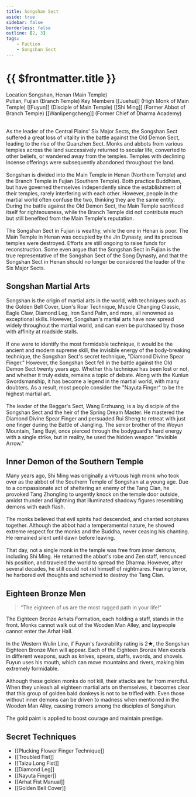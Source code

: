 ```yaml
---
title: Songshan Sect
aside: true
sidebar: false
borderless: false
outline: [2, 3]
tags:
    - Faction
    - Songshan Sect
---
```


# {{ $frontmatter.title }}

<InfoList position="right">
	<Info title="Faction Information" :open=true>
		<table>
			<ChTr>
				<ChTd isTitle=true>
					Location
				</ChTd>
				<ChTd>
					Songshan, Henan (Main Temple)<br>Putian, Fujian (Branch Temple)
				</ChTd>
			</ChTr>
			<ChTr>
				<ChTd isTitle=true position='center'>
					Key Members
				</ChTd>
			</ChTr>
			<ChTr>
                <ChTd position='center'>
                    [[Juehui]] (High Monk of Main Temple)
                </ChTd>
            </ChTr>
            <ChTr>
                <ChTd position='center'>
                    [[Fuyun]] (Disciple of Main Temple)
                </ChTd>
            </ChTr>
            <ChTr>
                <ChTd position='center'>  
                    [[Shi Ming]] (Former Abbot of Branch Temple)
                </ChTd>
            </ChTr>
            <ChTr>
                <ChTd position='center'>  
                    [[Wanlipengcheng]] (Former Chief of Dharma Academy)
                </ChTd>
            </ChTr>
		</table>
	</Info>
</InfoList>

As the leader of the Central Plains' Six Major Sects, the Songshan Sect suffered a great loss of vitality in the battle against the Old Demon Sect, leading to the rise of the Quanzhen Sect. Monks and abbots from various temples across the land successively returned to secular life, converted to other beliefs, or wandered away from the temples. Temples with declining incense offerings were subsequently abandoned throughout the land.
<br><br>
Songshan is divided into the Main Temple in Henan (Northern Temple) and the Branch Temple in Fujian (Southern Temple). Both practice Buddhism, but have governed themselves independently since the establishment of their temples, rarely interfering with each other. However, people in the martial world often confuse the two, thinking they are the same entity. During the battle against the Old Demon Sect, the Main Temple sacrificed itself for righteousness, while the Branch Temple did not contribute much but still benefited from the Main Temple's reputation.
<br><br>
The Songshan Sect in Fujian is wealthy, while the one in Henan is poor. The Main Temple in Henan was occupied by the Jin Dynasty, and its precious temples were destroyed. Efforts are still ongoing to raise funds for reconstruction. Some even argue that the Songshan Sect in Fujian is the true representative of the Songshan Sect of the Song Dynasty, and that the Songshan Sect in Henan should no longer be considered the leader of the Six Major Sects.

## Songshan Martial Arts

Songshan is the origin of martial arts in the world, with techniques such as the Golden Bell Cover, Lion's Roar Technique, Muscle Changing Classic, Eagle Claw, Diamond Leg, Iron Sand Palm, and more, all renowned as exceptional skills. However, Songshan's martial arts have now spread widely throughout the martial world, and can even be purchased by those with affinity at roadside stalls.
<br><br>
If one were to identify the most formidable technique, it would be the ancient and modern supreme skill, the invisible energy of the body-breaking technique, the Songshan Sect's secret technique, "Diamond Divine Spear Finger." However, the Songshan Sect fell in the battle against the Old Demon Sect twenty years ago. Whether this technique has been lost or not, and whether it truly exists, remains a topic of debate. Along with the Kunlun Swordsmanship, it has become a legend in the martial world, with many doubters. As a result, most people consider the "Nayuta Finger" to be the highest martial art.
<br><br>
The leader of the Beggar's Sect, Wang Erzhuang, is a lay disciple of the Songshan Sect and the heir of the Spring Dream Master. He mastered the Diamond Divine Spear Finger and persuaded Rui Sheng to retreat with just one finger during the Battle of Jiangling. The senior brother of the Woyun Mountain, Tang Buyi, once pierced through the bodyguard's hard energy with a single strike, but in reality, he used the hidden weapon "Invisible Arrow."

## Inner Demon of the Southern Temple

Many years ago, Shi Ming was originally a virtuous high monk who took over as the abbot of the Southern Temple of Songshan at a young age. Due to a compassionate act of sheltering an enemy of the Tang Clan, he provoked Tang Zhongling to urgently knock on the temple door outside, amidst thunder and lightning that illuminated shadowy figures resembling demons with each flash.
<br><br>
The monks believed that evil spirits had descended, and chanted scriptures together. Although the abbot had a temperamental nature, he showed extreme respect for the monks and the Buddha, never ceasing his chanting. He remained silent until dawn before leaving.
<br><br>
That day, not a single monk in the temple was free from inner demons, including Shi Ming. He returned the abbot's robe and Zen staff, renounced his position, and traveled the world to spread the Dharma. However, after several decades, he still could not rid himself of nightmares. Fearing terror, he harbored evil thoughts and schemed to destroy the Tang Clan.

## Eighteen Bronze Men

> "The eighteen of us are the most rugged path in your life!"

The Eighteen Bronze Arhats Formation, each holding a staff, stands in the front. Monks cannot walk out of the Wooden Man Alley, and laypeople cannot enter the Arhat Hall.
<br><br>
In the Western Wulin Line, if Fuyun's favorability rating is 2★, the Songshan Eighteen Bronze Men will appear. Each of the Eighteen Bronze Men excels in different weapons, such as knives, spears, staffs, swords, and shovels. Fuyun uses his mouth, which can move mountains and rivers, making him extremely formidable.
<br><br>
Although these golden monks do not kill, their attacks are far from merciful. When they unleash all eighteen martial arts on themselves, it becomes clear that this group of golden bald donkeys is not to be trifled with. Even those without inner demons can be driven to madness when mentioned in the Wooden Man Alley, causing tremors among the disciples of Songshan.
<br><br>
The gold paint is applied to boost courage and maintain prestige.

## Secret Techniques

- [[Plucking Flower Finger Technique]]
- [[Troubled Fist]]
- [[Taizu Long Fist]]
- [[Diamond Leg]]
- [[Nayuta Finger]]
- [[Arhat Fist Manual]]
- [[Golden Bell Cover]]
